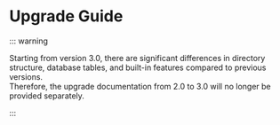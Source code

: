 # Upgrade Guide

::: warning

Starting from version 3.0, there are significant differences in directory structure, database tables, and built-in features compared to previous versions.  
Therefore, the upgrade documentation from 2.0 to 3.0 will no longer be provided separately.

:::